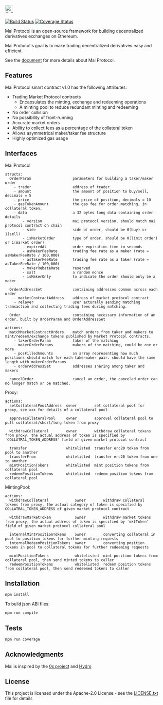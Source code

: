 # <img src="https://raw.github.com/mcdexio/mai-protocol/master/images/logo.png" height="26px" title="Mai Protocol" />

[![Build Status](https://travis-ci.org/mcdexio/mai-protocol.svg?branch=master)](https://travis-ci.org/mcdexio/mai-protocol)
[![Coverage Status](https://coveralls.io/repos/github/mcdexio/mai-protocol/badge.svg?branch=master)](https://coveralls.io/github/mcdexio/mai-protocol?branch=master)

Mai Protocol is an open-source framework for building decentralized derivatives exchanges on Ethereum.

Mai Protocol's goal is to make trading decentralized derivatives easy and efficient.

See the [document](https://github.com/mcdexio/documents/blob/master/en/mai.md) for more details about Mai Protocol.

## Features

Mai Protocol smart contract v1.0 has the following attributes:

* Trading Market Protocol contracts
  * Encapsulates the minting, exchange and redeeming operations
  * A minting pool to reduce redundant minting and redeeming
* No order collision
* No possibility of front-running
* Accurate market orders
* Ability to collect fees as a percentage of the collateral token
* Allows asymmetrical maker/taker fee structure
* Highly optimized gas usage

## Interfaces

Mai Protocol:
```
structs:
  OrderParam                   parameters for building a taker/maker order
    - trader                   address of trader
    - amount                   the amount of position to buy/sell, decimals = 5
    - price                    the price of position, decimals = 10
    - gasTokenAmount           the gas fee for order matching, in collateral token. 
    - data                     a 32 bytes long data containing order details
        - version              mai protocol version, should match mai protocol contract on chain
        - side                 side of order, should be 0(buy) or 1(sell)
        - isMarketOrder        type of order, should be 0(limit order) or 1(market order)
        - expiredAt            order expiration time in seconds
        - asMakerFeeRate       trading fee rate as a maker (rate = asMakerFeeRate / 100,000)
        - asTakerFeeRate       trading fee rate as a taker (rate = asTakerFeeRate / 100,000)
        - makerRebateRate      reserved
        - salt                 a random nonce
        - isMakerOnly          to indicate the order should only be a maker
	
  OrderAddressSet              containing addresses common across each order
    - marketContractAddress    address of market protocol contract
    - relayer                  user acturally sending matching transaction and collecting trading fees during matching.
	
  Order                        containing necessary information of an order, built by OrderParam and OrderAddressSet

actions:
  matchMarketContractOrders    match orders from taker and makers to mint/redeem/exchange tokens published by Market Protocol contracts.
    - takerOrderParam          taker of the matching
    - makerOrderParams         makers of the matching, could be one or more
    - posFilledAmounts         an array representing how much positions should match for each take-maker pair. should have the same length with makerOrderParams
    - orderAddressSet          addresses sharing among taker and makers

  cancelOrder                  cancel an order, the canceled order can no longer match or be matched.
```

Proxy:
```
actions:
  setCollateralPoolAddress  owner        set collateral pool for proxy, see xxx for details of a collateral pool

  approveCollateralPool     owner        approvel collateral pool to pull collateral/short/long token from proxy

  withdrawCollateral        owner        withdraw collateral tokens from proxy, the actual address of token is specified by 'COLLATRAL_TOKEN_ADDRESS' field of given market protocol contract

  transfer                  whitelisted  transfer erc20 token from pool to another
  transferFrom              whitelisted  transfer erc20 token from one to another
  mintPositionTokens        whitelisted  mint position tokens from collateral pool
  redeemPositionTokens      whitelisted  redeem position tokens from collateral pool
```

MintingPool:
```
actions:
  withdrawCollateral            owner        withdraw collateral tokens from proxy, the actual category of token is specified by COLLATRAL_TOKEN_ADDRESS of given market protocol contract

  withdrawMarketToken           owner        withdraw market tokens from proxy, the actual address of token is specified by 'mktToken' field of given market protocol collateral pool

  internalMintPositionTokens    owner        converting collateral in pool to position tokens for further minting requests
  internalRedeemPositionTokens  owner        converting position tokens in pool to collateral tokens for further redeeming requests

  mintPositionTokens            whitelisted  mint position tokens from collateral pool, then send minted tokens to caller
  redeemPositionTokens          whitelisted  redeem position tokens from collateral pool, then send redeemed tokens to caller
```

## Installation

```bash
npm install
```
To build json ABI files:

```bash
npm run compile
```

## Tests

```bash
npm run coverage
```

## Acknowledgments

Mai is inspired by the [0x project](https://github.com/0xProject) and [Hydro](https://github.com/HydroProtocol)

## License

This project is licensed under the Apache-2.0 License - see the [LICENSE.txt](LICENSE.txt) file for details
